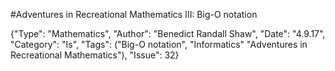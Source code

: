 #Adventures in Recreational Mathematics III: Big-O notation

{"Type": "Mathematics", "Author": "Benedict Randall Shaw", "Date": "4.9.17", "Category": "Is", "Tags": ("Big-O notation", "Informatics" "Adventures in Recreational Mathematics"), "Issue": 32}
